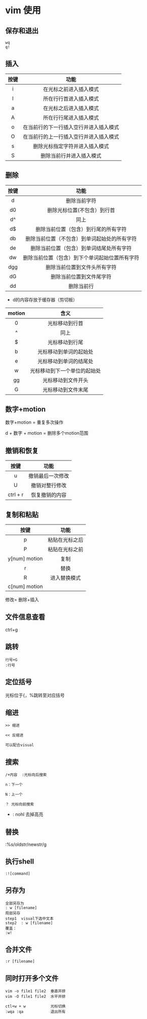 # vim 使用
## 保存和退出
```
wq
q!
```
## 插入
|按键| 功能|
|:----:|:-----:|
|i|在光标之前进入插入模式|
|I|所在行行首进入插入模式|
|a|在光标之后进入插入模式|
|A|所在行行尾进入插入模式|
|o|在当前行的下一行插入空行并进入插入模式|
|O|在当前行的上一行插入空行并进入插入模式|
|s|删除光标指定字符并进入插入模式|
|S|删除当前行并进入插入模式|

## 删除
|按键| 功能|
|:----:|:-----:|
|d|删除当前字符|
|d0|删除光标位置(不包含）到行首|
|d^|同上
|d$|删除当前位置（包含）到行尾的所有字符
|db|删除当前位置（不包含）到单词起始处的所有字符
|de|删除当前位置（包含）到单词结尾处所有字符
|dw|删除当前位置（包含）到下个单词起始位置所有字符
|dgg|删除当前位置到文件头所有字符
|dG|删除当前位置到文件尾字符|
|dd|删除当前行|

* d的内容存放于缓存器（剪切板）

|motion|含义|
|:----:|:-----:|
|0|光标移动到行首|
|^|同上|
|$|光标移动到行尾|
|b|光标移动到单词的起始处|
|e|光标移动到单词的结尾处|
|w|光标移动到下一个单位的起始处|
|gg|光标移动到文件开头|
|G|光标移动到文件末尾|

## 数字+motion
数字+motion = 重复多次操作

d + 数字 + motion = 删除多个motion范围


## 撤销和恢复

|按键| 功能|
|:----:|:-----:|
|u| 撤销最后一次修改|
|U|撤销对整行修改|
|ctrl + r|恢复撤销的内容|

## 复制和粘贴

|按键| 功能|
|:----:|:-----:|
|p|粘贴在光标之后|
|P|粘贴在光标之前|
|y[num] motion |复制|
|r|替换|
|R|进入替换模式|
|c[num] motion|

修改= 删除+插入

## 文件信息查看

ctrl+g

## 跳转
```
行号+G
:行号
```

## 定位括号

光标位于{，%跳转至对应括号

## 缩进
```
>> 缩进

<< 反缩进

可以配合visual
```

## 搜索
```
/+内容  :光标向后搜索

n：下一个

N：上一个

？ 光标向前搜索
```

* : nohl 去掉高亮

## 替换

:%s/oldstr/newstr/g


## 执行shell
```
:![command]
```
## 另存为
```
全部另存为
: w [filename] 
局部另存
step1  visual下选中文本
step2  : w [filename]
覆盖：
:w!
```
## 合并文件
```
:r [filename]
```

## 同时打开多个文件
```
vim -o file1 file2  垂直并排
vim -O file1 file2  水平并排

ctl+w + w           光标切换
:wqa :qa            退出所有
```










